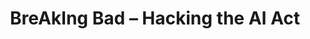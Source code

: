 ---
id: "breaking-bad-02-eng" # nochmal überlegen
method: "Modularized project seminar"
institution: "Faculty of Mathematics, Informatics & Natural Sciences"
title: "BreAkIng Bad – Hacking the AI Act"
title_project:
title_short: "BreAkIng Bad"
period: "Sep 24 ­­- Mar 25 (7 months)"
foerderlinie: "Interdisciplinary Data Literacy Education"
round: "3"
filter: "3"
lecture2go: "71043"
uhh_url: "https://www.hcl.uni-hamburg.de/en/ddlitlab/data-literacy-lehrlabor/dritte-foerderrunde/08-breaking-bad.html"
contributors: "Sandra Timmermann, Dr. Michaela Regneri, Lucas Memmert"
quote:
text: |
    ## Orientation of the project

    The goal of the seminar “BreAkIng Bad - Hacking the AI Act” was to raise awareness of the risks of (generative) AI and to teach a critical approach towards AI in terms of opportunities and risks before the background of the current legal developments (EU AI Act) in a practical way. *As part of this follow-up project, the content developed during the project seminar will be modularized and integrated into existing courses and seminars.*

    ## Project realisation

    The modularization and integration of the project will be achieved as follows:

    - Reviewing courses in which the content from BreAkIng Bad can be integrated. Coordination with lecturers regarding the objectives, the students' prior knowledge and the requirements for the teaching materials – the overarching goal is (and remains) to raise awareness for the tension between business opportunities and (ethical and legal) risks when using (generative) AI

    - Modularization of the existing concept and materials and further development according to the new format (according to the requirements of the lecturers and based on feedback from the previous seminar)

    - Support lecturers in integrating the modular content into their courses

image: "https://www.hcl.uni-hamburg.de/16955045/deepmind-x-jiptoms98-unsplash-733x414-27ecf6033a57f20346cbcf59d28c803277196de6.jpg"
image_credit: "deepmind X / unsplash"
link_external:
stine:
---